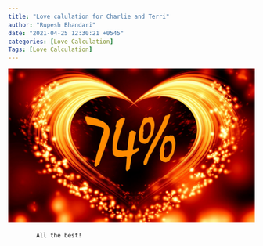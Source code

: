 ```yaml
---
title: "Love calulation for Charlie and Terri"
author: "Rupesh Bhandari"
date: "2021-04-25 12:30:21 +0545"
categories: [Love Calculation]
Tags: [Love Calculation]
---
```


![Match Picture](/assets/img/lovecal/Charlie-Terri.jpg)

            All the best!
    